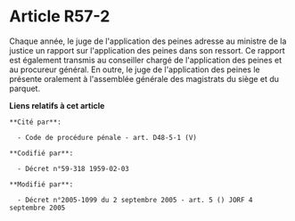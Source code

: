 # Article R57-2

Chaque année, le juge de l'application des peines adresse au ministre de la justice un rapport sur l'application des peines
dans son ressort. Ce rapport est également transmis au conseiller chargé de l'application des peines et au procureur général.
En outre, le juge de l'application des peines le présente oralement à l'assemblée générale des magistrats du siège et du
parquet.

**Liens relatifs à cet article**

	**Cité par**:

	  - Code de procédure pénale - art. D48-5-1 (V)

	**Codifié par**:

	  - Décret n°59-318 1959-02-03

	**Modifié par**:

	  - Décret n°2005-1099 du 2 septembre 2005 - art. 5 () JORF 4 septembre 2005
